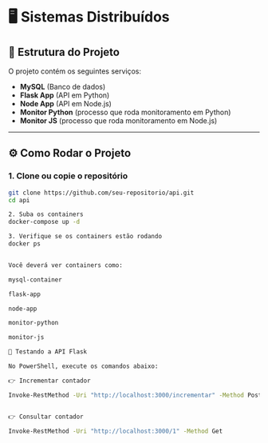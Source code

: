 # 🖥️ Sistemas Distribuídos

## 📂 Estrutura do Projeto
O projeto contém os seguintes serviços:

- **MySQL** (Banco de dados)  
- **Flask App** (API em Python)  
- **Node App** (API em Node.js)  
- **Monitor Python** (processo que roda monitoramento em Python)  
- **Monitor JS** (processo que roda monitoramento em Node.js)  

---

## ⚙️ Como Rodar o Projeto

### 1. Clone ou copie o repositório
```bash
git clone https://github.com/seu-repositorio/api.git
cd api

2. Suba os containers
docker-compose up -d

3. Verifique se os containers estão rodando
docker ps


Você deverá ver containers como:

mysql-container

flask-app

node-app

monitor-python

monitor-js

🧪 Testando a API Flask

No PowerShell, execute os comandos abaixo:

👉 Incrementar contador

Invoke-RestMethod -Uri "http://localhost:3000/incrementar" -Method Post


👉 Consultar contador

Invoke-RestMethod -Uri "http://localhost:3000/1" -Method Get
